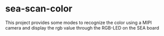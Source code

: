 # sea-scan-color
This project provides some modes to recognize the color using a MIPI camera and display the rgb value through the RGB-LED on the SEA board
